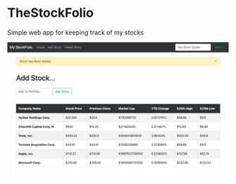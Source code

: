 # TheStockFolio
Simple web app for keeping track of my stocks



![alt text](https://github.com/EmilSantos/TheStockFolio/blob/main/StockfolioPageImage.png)
